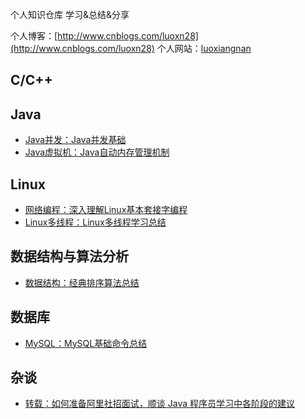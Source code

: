 个人知识仓库 学习&总结&分享

个人博客：[http://www.cnblogs.com/luoxn28](http://www.cnblogs.com/luoxn28)
个人网站：[luoxiangnan](http://120.77.32.111)

## C/C++

## Java
- [Java并发：Java并发基础](https://github.com/luoxn28/ThinkInTechnology/issues/7)
- [Java虚拟机：Java自动内存管理机制](https://github.com/luoxn28/ThinkInTechnology/issues/6)

## Linux
- [网络编程：深入理解Linux基本套接字编程](https://github.com/luoxn28/ThinkInTechnology/issues/1)
- [Linux多线程：Linux多线程学习总结](https://github.com/luoxn28/ThinkInTechnology/issues/5)

## 数据结构与算法分析
- [数据结构：经典排序算法总结](https://github.com/luoxn28/ThinkInTechnology/issues/3)

## 数据库
- [MySQL：MySQL基础命令总结](https://github.com/luoxn28/ThinkInTechnology/issues/2)

## 杂谈
- [转载：如何准备阿里社招面试，顺谈 Java 程序员学习中各阶段的建议](https://github.com/luoxn28/ThinkInTechnology/issues/4)